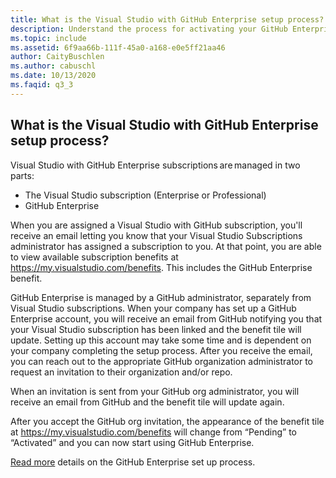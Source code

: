 ```yaml
---
title: What is the Visual Studio with GitHub Enterprise setup process?
description: Understand the process for activating your GitHub Enterprise subscription 
ms.topic: include
ms.assetid: 6f9aa66b-111f-45a0-a168-e0e5ff21aa46
author: CaityBuschlen
ms.author: cabuschl
ms.date: 10/13/2020
ms.faqid: q3_3
---
```


## What is the Visual Studio with GitHub Enterprise setup process? 

Visual Studio with GitHub Enterprise subscriptions are managed in two parts:  
- The Visual Studio subscription (Enterprise or Professional)  
- GitHub Enterprise  

When you are assigned a Visual Studio with GitHub subscription, you'll receive an email letting you know that your Visual Studio Subscriptions administrator has assigned a subscription to you. At that point, you are able to view available subscription benefits at <https://my.visualstudio.com/benefits>. This includes the GitHub Enterprise benefit. 

GitHub Enterprise is managed by a GitHub administrator, separately from Visual Studio subscriptions. When your company has set up a GitHub Enterprise account, you will receive an email from GitHub notifying you that your Visual Studio subscription has been linked and the benefit tile will update. Setting up this account may take some time and is dependent on your company completing the setup process. After you receive the email, you can reach out to the appropriate GitHub organization administrator to request an invitation to their organization and/or repo. 

When an invitation is sent from your GitHub org administrator, you will receive an email from GitHub and the benefit tile will update again. 

After you accept the GitHub org invitation, the appearance of the benefit tile at <https://my.visualstudio.com/benefits> will change from “Pending” to “Activated” and you can now start using GitHub Enterprise. 

[Read more](../../../../access-github.md) details on the GitHub Enterprise set up process. 